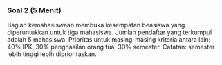 <!-- .slide: data-autoslide="300000" -->
### Soal 2 (5 Menit)

Bagian kemahasiswaan membuka kesempatan beasiswa yang diperuntukkan untuk tiga
mahasiswa. Jumlah pendaftar yang terkumpul adalah 5 mahasiswa. Prioritas
untuk masing-masing kriteria antara lain: 40% IPK, 30% penghasilan orang tua,
30% semester. Catatan: semester lebih tinggi lebih diprioritaskan.
